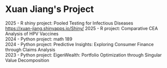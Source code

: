 # Xuan Jiang's Project 
2025 - R shiny project: Pooled Testing for Infectious Diseases  
https://xuan-jiang.shinyapps.io/Shiny/ 
2025 - R project: Comparative CEA Analysis of HPV Vaccines         
2024 - Python project: math 189        
2024 - Python project: Predictive Insights: Exploring Consumer Finance through Claims Analysis	      
2023 - Python project: EigenWealth: Portfolio Optimization through Singular Value Decomposition        



 

